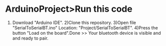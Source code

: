 # ArduinoProject>Run this code
1) Download "Arduino IDE".
2)Clone this repository.
3)Open file "SerialToSerialBT.ino" Location: "Project/SerialToSerialBT".
4)Press the button "Load on the board".Done >> Your bluetooth device is visible and and ready to pair.
